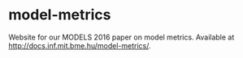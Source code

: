 # model-metrics

Website for our MODELS 2016 paper on model metrics. Available at <http://docs.inf.mit.bme.hu/model-metrics/>.
